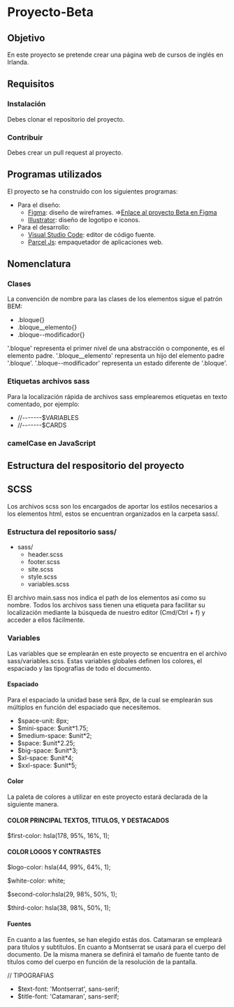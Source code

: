 # Proyecto-Beta

## **Objetivo**


En este proyecto se pretende crear una página web de cursos de inglés en Irlanda.


## **Requisitos**
### **Instalación**
Debes clonar el repositorio del proyecto.
### **Contribuir**
Debes crear un pull request al proyecto.

## **Programas utilizados**
El proyecto se ha construido con los siguientes programas:
- Para el diseño:
  - <a href="https://www.figma.com/">Figma</a>: diseño de wireframes. =><a href="https://www.figma.com/file/FooHmKbTH2lbDp5CkseU8u/Gonzalo-projectalpha?node-id=417%3A536">Enlace al proyecto Beta en Figma</a>
  - <a href="https://www.adobe.com/products/illustrator.html">Illustrator</a>: diseño de logotipo e iconos.
- Para el desarrollo:
  - <a href="https://code.visualstudio.com/">Visual Studio Code</a>: editor de código fuente.
  - <a href="https://parceljs.org/">Parcel Js</a>: empaquetador de aplicaciones web.

## **Nomenclatura**

### **Clases**

La convención de nombre para las clases de los elementos sigue el patrón BEM:

- .bloque{}
- .bloque__elemento{}
- .bloque--modificador{}

'.bloque' representa el primer nivel de una abstracción o componente, es el elemento padre.
'.bloque__elemento' representa un hijo del elemento padre '.bloque'.
'.bloque--modificador' representa un estado diferente de '.bloque'.

<!-- Ejemplo sacado del proyecto -->

### **Etiquetas archivos sass**

Para la localización rápida de archivos sass emplearemos etiquetas en texto comentado, por ejemplo:

- //-------$VARIABLES
- //-------$CARDS

### **camelCase en JavaScript**



## **Estructura del respositorio del proyecto**





## **SCSS**

Los archivos scss son los encargados de aportar los estilos necesarios a los elementos html, estos se encuentran organizados en la carpeta sass/.

### **Estructura del repositorio sass/**

- sass/
  - header.scss
  - footer.scss
  - site.scss
  - style.scss
  - variables.scss

El archivo main.sass nos indica el path de los elementos así como su nombre. Todos los archivos sass tienen una etiqueta para facilitar su localización mediante la búsqueda de nuestro editor (Cmd/Ctrl + f) y acceder a ellos fácilmente.


### **Variables**

Las variables que se emplearán en este proyecto se encuentra en el archivo sass/variables.scss. Estas variables globales definen los colores, el espaciado y las tipografías de todo el documento.

#### **Espaciado**

Para el espaciado la unidad base será 8px, de la cual se emplearán sus múltiplos en función del espaciado que necesitemos.

- $space-unit: 8px;
- $mini-space: $unit*1.75;
- $medium-space: $unit*2;
- $space: $unit*2.25;
- $big-space: $unit*3;
- $xl-space: $unit*4;
- $xxl-space: $unit*5;

#### **Color**

La paleta de colores a utilizar en este proyecto estará declarada de la siguiente manera.
#### **COLOR PRINCIPAL TEXTOS, TITULOS, Y DESTACADOS**
$first-color: hsla(178, 95%, 16%, 1);

#### **COLOR LOGOS Y CONTRASTES**
$logo-color: hsla(44, 99%, 64%, 1);

$white-color: white;

$second-color:hsla(29, 98%, 50%, 1);

$third-color: hsla(38, 98%, 50%, 1);

#### **Fuentes**

En cuanto a las fuentes, se han elegido estás dos. Catamaran se empleará para títulos y subtítulos. En cuanto a Montserrat se usará para el cuerpo del documento. De la misma manera se definirá el tamaño de fuente tanto de títulos como del cuerpo en función de la resolución de la pantalla.

// TIPOGRAFIAS
- $text-font: 'Montserrat', sans-serif;
- $title-font: 'Catamaran', sans-serif;
